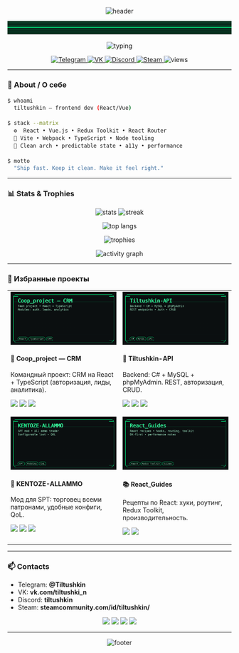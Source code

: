 <!--
  PROFILE README for github.com/Tiltushkin
  Style: RETRO-MATRIX — neon green (#00ff88) on near-black (#0b0f10), monospaced vibe.
-->

<p align="center">
  <img src="https://capsule-render.vercel.app/api?type=waving&height=220&color=0:0b0f10,100:00ff88&text=Hi%20there,%20I%27m%20Tiltushkin%20👋&fontAlign=50&fontColor=ffffff&fontSize=38&desc=Frontend%20Developer%20—%20React%20/%20Vue&descAlign=50&descAlignY=84&descSize=16" alt="header"/>
</p>

<p align="center">
  <img src="./assets/scanlines.gif" width="1000" alt="scanlines animation"/>
</p>

<p align="center">
  <img
    src="https://readme-typing-svg.demolab.com?font=Share+Tech+Mono&size=20&pause=1300&color=00FF88&center=true&vCenter=true&width=1000&lines=%3E%20Shipping%20clean%20UI%2FUX;%3E%20Redux%20Toolkit%20%7C%20React%20Router;%3E%20Vite%2C%20Webpack%2C%20SSR;%3E%20Type-safe%20and%20DX-first"
    alt="typing"
  />
</p>

<p align="center">
  <a href="https://t.me/Tiltushkin">
    <img src="https://img.shields.io/badge/Telegram-00ff88?style=for-the-badge&logo=telegram&labelColor=0b0f10&logoColor=00ff88" alt="Telegram"/>
  </a>
  <a href="https://vk.com/tiltushki_n">
    <img src="https://img.shields.io/badge/VK-00ff88?style=for-the-badge&logo=vk&labelColor=0b0f10&logoColor=00ff88" alt="VK"/>
  </a>
  <a href="https://discordapp.com/users/tiltushkin">
    <img src="https://img.shields.io/badge/Discord-00ff88?style=for-the-badge&logo=discord&labelColor=0b0f10&logoColor=00ff88" alt="Discord"/>
  </a>
  <a href="https://steamcommunity.com/id/tiltushkin/">
    <img src="https://img.shields.io/badge/Steam-00ff88?style=for-the-badge&logo=steam&labelColor=0b0f10&logoColor=00ff88" alt="Steam"/>
  </a>
  <img src="https://komarev.com/ghpvc/?username=Tiltushkin&style=for-the-badge&color=00ff88&label=Profile%20Views" alt="views"/>
</p>

---

### 🧬 About / О себе

```bash
$ whoami
  tiltushkin — frontend dev (React/Vue)

$ stack --matrix
  ⚙  React • Vue.js • Redux Toolkit • React Router
  🧩 Vite • Webpack • TypeScript • Node tooling
  🎯 Clean arch • predictable state • a11y • performance

$ motto
  "Ship fast. Keep it clean. Make it feel right."
```

---

### 📊 Stats & Trophies

<p align="center">
  <img height="160" src="https://github-readme-stats.vercel.app/api?username=Tiltushkin&show_icons=true&hide_border=true&bg_color=00000000&title_color=00ff88&text_color=9fe6c3&icon_color=00ff88&v=3" alt="stats"/>
  <img height="160" src="https://streak-stats.demolab.com?user=Tiltushkin&hide_border=true&background=00000000&ring=00ff88&fire=00ff88&currStreakLabel=00ff88&sideNums=9fe6c3&sideLabels=9fe6c3&dates=9fe6c3&v=3" alt="streak"/>
</p>

<p align="center">
  <img height="160" src="https://github-readme-stats.vercel.app/api/top-langs/?username=Tiltushkin&layout=compact&langs_count=8&hide_border=true&bg_color=00000000&title_color=00ff88&text_color=9fe6c3&v=3" alt="top langs"/>
</p>

<p align="center">
  <img src="https://github-profile-trophy.vercel.app/?username=Tiltushkin&no-bg=true&no-frame=true&margin-w=10&row=1&column=7&theme=matrix&v=3" alt="trophies"/>
</p>

<p align="center">
  <img src="https://github-readme-activity-graph.vercel.app/graph?username=Tiltushkin&bg_color=00000000&color=9fe6c3&line=00ff88&point=00ff88&area=true&hide_border=true&v=3" alt="activity graph"/>
</p>

---

### 💎 Избранные проекты

<table>
  <tr>
    <td width="50%" valign="top">
      <a href="https://github.com/TheLarhand/Coop_project">
        <img src="./assets/preview-coop_project.png" alt="Coop_project preview"/>
      </a>
      <h4>🧭 Coop_project — CRM</h4>
      <p>Командный проект: CRM на React + TypeScript (авторизация, лиды, аналитика).</p>
      <p>
        <a href="https://github.com/TheLarhand/Coop_project"><img src="https://img.shields.io/badge/Repo-00ff88?style=for-the-badge&logo=github&labelColor=0b0f10"/></a>
        <img src="https://img.shields.io/badge/React-00ff88?style=for-the-badge&logo=react&labelColor=0b0f10&logoColor=00d8ff"/>
        <img src="https://img.shields.io/badge/TypeScript-00ff88?style=for-the-badge&logo=typescript&labelColor=0b0f10"/>
      </p>
    </td>
    <td width="50%" valign="top">
      <a href="https://github.com/Tiltushkin/Tiltushkin-API">
        <img src="./assets/preview-tiltushkin-api.png" alt="Tiltushkin-API preview"/>
      </a>
      <h4>🧩 Tiltushkin-API</h4>
      <p>Backend: C# + MySQL + phpMyAdmin. REST, авторизация, CRUD.</p>
      <p>
        <a href="https://github.com/Tiltushkin/Tiltushkin-API"><img src="https://img.shields.io/badge/Repo-00ff88?style=for-the-badge&logo=github&labelColor=0b0f10"/></a>
        <img src="https://img.shields.io/badge/C%23-00ff88?style=for-the-badge&logo=dotnet&labelColor=0b0f10"/>
        <img src="https://img.shields.io/badge/MySQL-00ff88?style=for-the-badge&logo=mysql&labelColor=0b0f10"/>
      </p>
    </td>
  </tr>
  <tr>
    <td width="50%" valign="top">
      <a href="https://github.com/Tiltushkin/KENTOZE-ALLAMMO">
        <img src="./assets/preview-kentoze-allammo.png" alt="KENTOZE-ALLAMMO preview"/>
      </a>
      <h4>🎯 KENTOZE-ALLAMMO</h4>
      <p>Мод для SPT: торговец всеми патронами, удобные конфиги, QoL.</p>
      <p>
        <a href="https://github.com/Tiltushkin/KENTOZE-ALLAMMO"><img src="https://img.shields.io/badge/Repo-00ff88?style=for-the-badge&logo=github&labelColor=0b0f10"/></a>
        <img src="https://img.shields.io/badge/SPT-00ff88?style=for-the-badge&labelColor=0b0f10"/>
        <img src="https://img.shields.io/badge/Modding-00ff88?style=for-the-badge&labelColor=0b0f10"/>
      </p>
    </td>
    <td width="50%" valign="top">
      <a href="https://github.com/Tiltushkin/React_Guides">
        <img src="./assets/preview-react-guides.png" alt="React_Guides preview"/>
      </a>
      <h4>📚 React_Guides</h4>
      <p>Рецепты по React: хуки, роутинг, Redux Toolkit, производительность.</p>
      <p>
        <img src="https://img.shields.io/badge/Redux%20Toolkit-00ff88?style=for-the-badge&labelColor=0b0f10"/>
        <img src="https://img.shields.io/badge/Guides-00ff88?style=for-the-badge&labelColor=0b0f10"/>
      </p>
    </td>
  </tr>
</table>

---

### 📫 Contacts

- Telegram: **@Tiltushkin**
- VK: **vk.com/tiltushki_n**
- Discord: **tiltushkin**
- Steam: **steamcommunity.com/id/tiltushkin/**

<p align="center">
  <a href="https://t.me/Tiltushkin"><img src="https://img.shields.io/badge/Write%20on%20Telegram-00ff88?style=for-the-badge&logo=telegram&labelColor=0b0f10&logoColor=00ff88" /></a>
  <a href="https://vk.com/tiltushki_n"><img src="https://img.shields.io/badge/Write%20on%20VK-00ff88?style=for-the-badge&logo=vk&labelColor=0b0f10&logoColor=00ff88" /></a>
  <a href="https://discordapp.com/users/tiltushkin"><img src="https://img.shields.io/badge/Discord:%20tiltushkin-00ff88?style=for-the-badge&logo=discord&labelColor=0b0f10&logoColor=00ff88" /></a>
  <a href="https://steamcommunity.com/id/tiltushkin/"><img src="https://img.shields.io/badge/Steam%20Profile-00ff88?style=for-the-badge&logo=steam&labelColor=0b0f10&logoColor=00ff88" /></a>
</p>

---

<p align="center">
  <img src="https://capsule-render.vercel.app/api?type=waving&height=120&color=0:00ff88,100:0b0f10&section=footer" alt="footer"/>
</p>

<!--
Assets:
- Put all PNGs/GIF into ./assets next to README.
-->